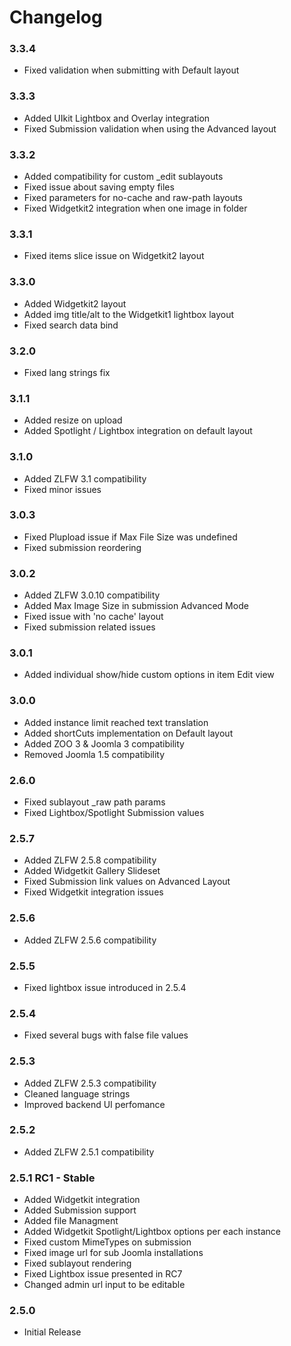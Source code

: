 # Changelog

### 3.3.4

  - Fixed validation when submitting with Default layout

### 3.3.3

  - Added UIkit Lightbox and Overlay integration
  - Fixed Submission validation when using the Advanced layout

### 3.3.2

  - Added compatibility for custom _edit sublayouts
  - Fixed issue about saving empty files
  - Fixed parameters for no-cache and raw-path layouts
  - Fixed Widgetkit2 integration when one image in folder

### 3.3.1

  - Fixed items slice issue on Widgetkit2 layout

### 3.3.0

  - Added Widgetkit2 layout
  - Added img title/alt to the Widgetkit1 lightbox layout
  - Fixed search data bind

### 3.2.0

  - Fixed lang strings fix

### 3.1.1

  - Added resize on upload
  - Added Spotlight / Lightbox integration on default layout

### 3.1.0

  - Added ZLFW 3.1 compatibility
  - Fixed minor issues

### 3.0.3

  - Fixed Plupload issue if Max File Size was undefined
  - Fixed submission reordering

### 3.0.2

  - Added ZLFW 3.0.10 compatibility
  - Added Max Image Size in submission Advanced Mode
  - Fixed issue with 'no cache' layout
  - Fixed submission related issues

### 3.0.1

  - Added individual show/hide custom options in item Edit view

### 3.0.0

  - Added instance limit reached text translation
  - Added shortCuts implementation on Default layout
  - Added ZOO 3 & Joomla 3 compatibility
  - Removed Joomla 1.5 compatibility  

### 2.6.0

  - Fixed sublayout _raw path params
  - Fixed Lightbox/Spotlight Submission values

### 2.5.7

  - Added ZLFW 2.5.8 compatibility
  - Added Widgetkit Gallery Slideset
  - Fixed Submission link values on Advanced Layout
  - Fixed Widgetkit integration issues

### 2.5.6

  - Added ZLFW 2.5.6 compatibility

### 2.5.5

  - Fixed lightbox issue introduced in 2.5.4

### 2.5.4

  - Fixed several bugs with false file values

### 2.5.3

  - Added ZLFW 2.5.3 compatibility
  - Cleaned language strings
  - Improved backend UI perfomance

### 2.5.2

  - Added ZLFW 2.5.1 compatibility

### 2.5.1 RC1 - Stable

  - Added Widgetkit integration
  - Added Submission support
  - Added file Managment
  - Added Widgetkit Spotlight/Lightbox options per each instance
  - Fixed custom MimeTypes on submission
  - Fixed image url for sub Joomla installations
  - Fixed sublayout rendering
  - Fixed Lightbox issue presented in RC7
  - Changed admin url input to be editable

### 2.5.0

  - Initial Release
